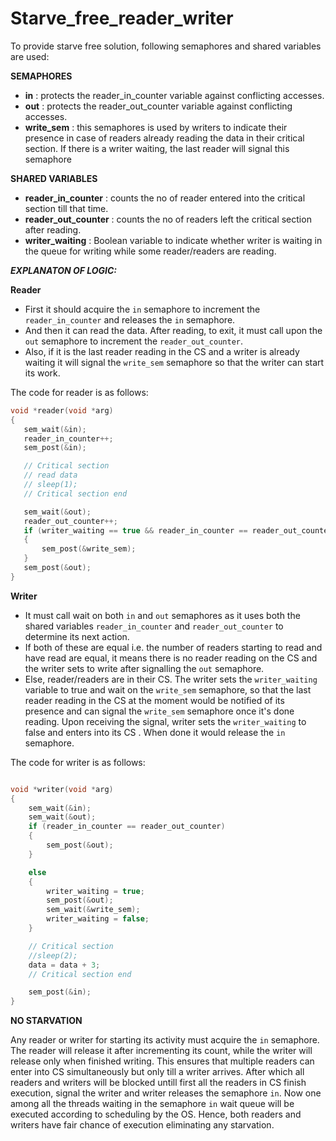 # Starve_free_reader_writer

To provide starve free solution, following semaphores and shared variables are used:

**SEMAPHORES**

- **in** : protects the reader_in_counter variable against conflicting accesses.
- **out** : protects the reader_out_counter variable against conflicting accesses.
- **write_sem** : this semaphores is used by writers to indicate their presence in case of readers already reading the data in their critical section. If there is a writer waiting, the last reader will signal this semaphore

**SHARED VARIABLES**

- **reader_in_counter** : counts the no of reader entered into the critical section till that time.
- **reader_out_counter** : counts the no of readers left the critical section after reading.
- **writer_waiting** : Boolean variable to indicate whether writer is waiting in the queue for writing while some reader/readers are reading.

**_EXPLANATON OF LOGIC:_**

**Reader**

- First it should acquire the `in` semaphore to increment the `reader_in_counter` and releases the `in` semaphore.
- And then it can read the data. After reading, to exit, it must call upon the `out` semaphore to increment the `reader_out_counter`.
- Also, if it is the last reader reading in the CS and a writer is already waiting it will signal the `write_sem` semaphore so that the writer can start its work.

The code for reader is as follows:

```c
void *reader(void *arg)
{
   sem_wait(&in);
   reader_in_counter++;
   sem_post(&in);

   // Critical section
   // read data
   // sleep(1);
   // Critical section end

   sem_wait(&out);
   reader_out_counter++;
   if (writer_waiting == true && reader_in_counter == reader_out_counter)
   {
       sem_post(&write_sem);
   }
   sem_post(&out);
}

```

**Writer**

- It must call wait on both `in` and `out` semaphores as it uses both the shared variables `reader_in_counter` and `reader_out_counter` to determine its next action.
- If both of these are equal i.e. the number of readers starting to read and have read are equal, it means there is no reader reading on the CS and the writer sets to write after signalling the `out` semaphore.
- Else, reader/readers are in their CS. The writer sets the `writer_waiting` variable to true and wait on the `write_sem` semaphore, so that the last reader reading in the CS at the moment would be notified of its presence and can signal the `write_sem` semaphore once it's done reading. Upon receiving the signal, writer sets the `writer_waiting` to false and enters into its CS . When done it would release the `in` semaphore.

The code for writer is as follows:

```c

void *writer(void *arg)
{
    sem_wait(&in);
    sem_wait(&out);
    if (reader_in_counter == reader_out_counter)
    {
        sem_post(&out);
    }

    else
    {
        writer_waiting = true;
        sem_post(&out);
        sem_wait(&write_sem);
        writer_waiting = false;
    }

    // Critical section
    //sleep(2);
    data = data + 3;
    // Critical section end

    sem_post(&in);
}
```

**NO STARVATION**

Any reader or writer for starting its activity must acquire the `in` semaphore. The reader will release it after incrementing its count, while the writer will release only when finished writing. This ensures that multiple readers can enter into CS simultaneously but only till a writer arrives. After which all readers and writers will be blocked untill first all the readers in CS finish execution, signal the writer and writer releases the semaphore `in`. Now one among all the threads waiting in the semaphore `in` wait queue will be executed according to scheduling by the OS. Hence, both readers and writers have fair chance of execution eliminating any starvation.

